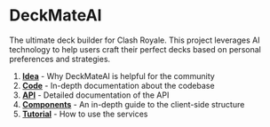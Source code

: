 # DeckMateAI

The ultimate deck builder for Clash Royale. This project leverages AI technology to help users craft their perfect decks based on personal preferences and strategies.

1. **[Idea](documentation/Idea.md)** - Why DeckMateAI is helpful for the community
2. **[Code](documentation/Code.md)** - In-depth documentation about the codebase
3. **[API](documentation/Api.md)** - Detailed documentation of the API
4. **[Components](documentation/Components.md)** - An in-depth guide to the client-side structure
5. **[Tutorial](documentation/Tutorial.md)** - How to use the services